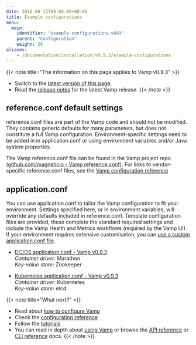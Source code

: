 ```yaml
---
date: 2016-09-13T09:00:00+00:00
title: Example configurations
menu:
  main:
    identifier: "example-configurations-v093"
    parent: "Configuration"
    weight: 20
aliases:
    - /documentation/installation/v0.9.3/example-configurations
---
```


{{< note title="The information on this page applies to Vamp v0.9.3" >}}

* Switch to the [latest version of this page](/documentation/configure/example-configurations).
* Read the [release notes](/documentation/release-notes/latest) for the latest Vamp release.
{{< /note >}}

## reference.conf default settings
reference.conf files are part of the Vamp code and should not be modified. They contains generic defaults for many parameters, but does not constitute a full Vamp configuration. Environment-specific settings need to be added in in application.conf or using environment variables and/or Java system properties.  

The Vamp reference.conf file can be found in the Vamp project repo ([github.com/magneticio - Vamp reference.conf](https://github.com/magneticio/vamp/blob/master/bootstrap/src/main/resources/reference.conf)). For links to vendor-specific reference.conf files, see the [Vamp configuration reference](/documentation/configure/v0.9.3/configuration-reference/)

## application.conf
You can use application.conf to tailor the Vamp configuration to fit your environment. Settings specified here, or in environment variables, will override any defaults included in reference.conf. Template configuration files are provided, these complete the standard required settings and include the Vamp Health and Metrics workflows (required by the Vamp UI).  If your environment requires extensive customisation, you can [use a custom application.conf file](/documentation/configure/v0.9.3/configure-vamp/#use-a-custom-application-conf-file).


* [DC/OS application.conf - Vamp v0.9.3](https://github.com/magneticio/vamp-docker-images/blob/0.9.3/vamp-dcos/application.conf)  
  _Container driver:_ Marathon  
  _Key-value store:_ Zookeeper

  
* [Kubernetes application.conf - Vamp v0.9.3](https://github.com/magneticio/vamp-docker-images/blob/0.9.3/vamp-kubernetes/application.conf)  
  _Container driver:_ Kubernetes  
  _Key-value store:_ etcd
  

{{< note title="What next?" >}}
* Read about [how to configure Vamp](documentation/configure/v0.9.3/configure-vamp)
* Check the [configuration reference](documentation/configure/v0.9.3/configuration-reference)
* Follow the [tutorials](/documentation/tutorials/overview)
* You can read in depth about [using Vamp](/documentation/using-vamp/artifacts/) or browse the [API reference](/documentation/api/api-reference/) or [CLI reference](/documentation/cli/cli-reference/) docs.
{{< /note >}}
